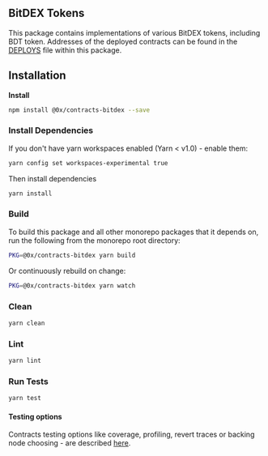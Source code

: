 ## BitDEX Tokens

This package contains implementations of various BitDEX tokens, including BDT token. Addresses of the deployed contracts can be found in the [DEPLOYS](./DEPLOYS.json) file within this package.

## Installation

**Install**

```bash
npm install @0x/contracts-bitdex --save
```

### Install Dependencies

If you don't have yarn workspaces enabled (Yarn < v1.0) - enable them:

```bash
yarn config set workspaces-experimental true
```

Then install dependencies

```bash
yarn install
```

### Build

To build this package and all other monorepo packages that it depends on, run the following from the monorepo root directory:

```bash
PKG=@0x/contracts-bitdex yarn build
```

Or continuously rebuild on change:

```bash
PKG=@0x/contracts-bitdex yarn watch
```

### Clean

```bash
yarn clean
```

### Lint

```bash
yarn lint
```

### Run Tests

```bash
yarn test
```

#### Testing options

Contracts testing options like coverage, profiling, revert traces or backing node choosing - are described [here](../TESTING.md).
